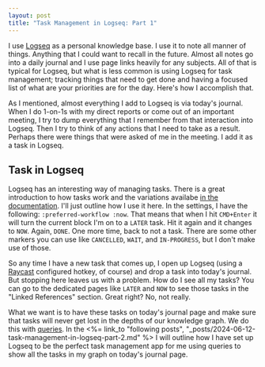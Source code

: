 ```yaml
---
layout: post
title: "Task Management in Logseq: Part 1"
---
```


I use [Logseq](https://logseq.com/) as a personal knowledge base.
I use it to note all manner of things. Anything that I could want to
recall in the future. Almost all notes go into a daily journal and I use
page links heavily for any subjects. All of that is typical for Logseq,
but what is less common is using Logseq for task management; tracking things
that need to get done and having a focused list of what are your
priorities are for the day. Here's how I accomplish that.

As I mentioned, almost everything I add to Logseq is via today's journal.
When I do 1-on-1s with my direct reports or come out of an important
meeting, I try to dump everything that I remember from that interaction into
Logseq. Then I try to think of any actions that I need to take as a
result. Perhaps there were things that were asked of me in the meeting.
I add it as a task in Logseq.

## Task in Logseq

Logseq has an interesting way of managing tasks. There is a great introduction
to how tasks work and the variations availabe
[in the documentation](https://docs.logseq.com/#/page/tasks).
I'll just outline how I use it here. In the settings, I have
the following: `:preferred-workflow :now`. That means that when I hit
`CMD+Enter` it will turn the current block I'm on to a
`LATER` task. Hit it again and it changes to `NOW`. Again,
`DONE`. One more time, back to not a task. There are some other markers you
can use like `CANCELLED`, `WAIT`, and `IN-PROGRESS`, but I don't
make use of those.

So any time I have a new task that comes up, I open up
Logseq (using a [Raycast](https://www.raycast.com/) configured hotkey, of
course) and drop a task into today's journal. But stopping here leaves us
with a problem. How do I see all my tasks? You can go to the dedicated pages
like `LATER` and `NOW` to see those tasks in the "Linked References"
section. Great right? No, not really.

What we want is to have these tasks on today's journal page and make sure
that tasks will never get lost in the depths of our knowledge graph. We
do this with [queries](https://docs.logseq.com/#/page/queries). In the
<%= link_to "following posts", "_posts/2024-06-12-task-management-in-logseq-part-2.md" %>
I will outline how I have set up Logseq to be the perfect
task management app for me using queries to show all the tasks in my graph
on today's journal page.
